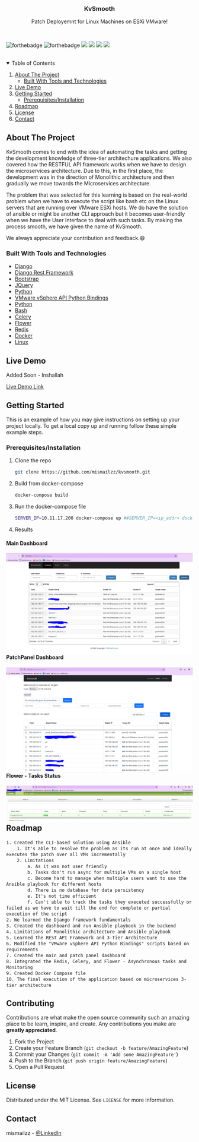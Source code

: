 
<br />
<p align="center">

  <h3 align="center">KvSmooth</h3>

  <p align="center">
    Patch Deployemnt for Linux Machines on ESXi VMware!
  </p>
</p>


<br>

![forthebadge](https://forthebadge.com/images/badges/built-with-love.svg)
![forthebadge](https://forthebadge.com/images/badges/for-you.svg)
![](https://img.shields.io/badge/Excitement-High-red)
![](https://img.shields.io/badge/Maintained-Yes-indigo)
![](https://img.shields.io/badge/Pull_Requests-Accepting-yellow)
![](https://img.shields.io/badge/Contributions-Accepting-pink)

<br>



<!-- TABLE OF CONTENTS -->

<details open="open">
  <summary>Table of Contents</summary>
  <ol>
    <li>
      <a href="#about-the-project">About The Project</a>
      <ul>
        <li><a href="#built-with">Built With Tools and Technologies</a></li>
      </ul>
    </li>
    <li><a href="#live-demo">Live Demo</a></li>
    <li>
      <a href="#getting-started">Getting Started</a>
      <ul>
        <li><a href="#prerequisites">Prerequisites/Installation</a></li>
      </ul>
    </li>
    <li><a href="#roadmap">Roadmap</a></li>
    <li><a href="#license">License</a></li>
    <li><a href="#contact">Contact</a></li>
  </ol>
</details>



<!-- ABOUT THE PROJECT -->

## About The Project

KvSmooth comes to end with the idea of automating the tasks and getting the development knowledge of three-tier architechure applications. We also covered how the RESTFUL API framework works when we have to design the microservices architecture. Due to this, in the first place, the development was in the direction of Monolithic architecture and then gradually we move towards the Microservices architecture.

The problem that was selected for this learning is based on the real-world problem when we have to execute the script like bash etc on the Linux servers that are running over VMware ESXi hosts. We do have the solution of ansible or might be another CLI approach but it becomes user-friendly when we have the User Interface to deal with such tasks. By making the process smooth, we have given the name of KvSmooth.

We always appreciate your contribution and feedback.:smile: 

### Built With Tools and Technologies

* [Django](https://www.djangoproject.com/)
* [Django Rest Framework](https://www.django-rest-framework.org/)
* [Bootstrap](https://getbootstrap.com)
* [JQuery](https://jquery.com)
* [Python](https://www.python.org)
* [VMware vSphere API Python Bindings](https://github.com/vmware/pyvmomi)
* [Python](https://www.python.org)
* [Bash](https://www.gnu.org/software/bash/)
* [Celery](https://docs.celeryq.dev/en/stable/)
* [Flower](https://flower.readthedocs.io/en/latest/)
* [Redis](https://redis.io/)
* [Docker](https://www.docker.com/)
* [Linux](https://www.linux.org/)


<!-- LIVE DEMO -->

## Live Demo

Added Soon - Inshallah

[Live Demo Link](https://example.com)


<!-- GETTING STARTED -->

## Getting Started

This is an example of how you may give instructions on setting up your project locally.
To get a local copy up and running follow these simple example steps.

### Prerequisites/Installation

1. Clone the repo
   ```sh
   git clone https://github.com/mismailzz/kvsmooth.git
   ```
2. Build from docker-compose
   ```sh
   docker-compose build
   ```
3. Run the docker-compose file
   ```sh
   SERVER_IP=10.11.17.200 docker-compose up ##SERVER_IP=<ip_addr> docker-compose up
   ```
 4. Results 
  

  <h4>Main Dashboard</h4>
  <img align="left" src="https://github.com/mismailzz/kvsmooth/blob/main/githubpics/dashboard_1.PNG">

  <h4>PatchPanel Dashboard</h4>
  <img align="left" src="https://github.com/mismailzz/kvsmooth/blob/main/githubpics/dashboard_2.PNG">
  
  <h4>Flower - Tasks Status</h4>
  <img align="left" src="https://github.com/mismailzz/kvsmooth/blob/main/githubpics/flower.PNG">

  
<!-- ROADMAP -->

## Roadmap

    1. Created the CLI-based solution using Ansible
        1. It's able to resolve the problem as its run at once and ideally executes the patch over all VMs incrementally
        2. Limitations
            a. As it was not user friendly
            b. Tasks don't run async for multiple VMs on a single host
            c. Become hard to manage when multiple users want to use the Ansible playbook for different hosts
            d. There is no database for data persistency
            e. It's not time efficient
            f. Can't able to track the tasks they executed successfully or failed as we have to wait till the end for complete or partial execution of the script
    2. We learned the Django framework fundamentals
    3. Created the dashboard and run Ansible playbook in the backend
    4. Limitations of Monolithic architecture and Ansible playbook
    5. Learned the REST API Framework and 3-Tier Architecture
    6. Modified the "VMware vSphere API Python Bindings" scripts based on requirements
    7. Created the main and patch panel dashboard
    8. Integrated the Redis, Celery, and Flower - Asynchronous tasks and Monitoring
    9. Created Docker Compose file
    10. The final execution of the application based on microservices 3-tier architecture



<!-- CONTRIBUTING -->

## Contributing

Contributions are what make the open source community such an amazing place to be learn, inspire, and create. Any contributions you make are **greatly appreciated**.

1. Fork the Project
2. Create your Feature Branch (`git checkout -b feature/AmazingFeature`)
3. Commit your Changes (`git commit -m 'Add some AmazingFeature'`)
4. Push to the Branch (`git push origin feature/AmazingFeature`)
5. Open a Pull Request


<!-- LICENSE -->

## License

Distributed under the MIT License. See `LICENSE` for more information.



<!-- CONTACT -->

## Contact

mismailzz - [@LinkedIn](https://www.linkedin.com/in/muhammad-ismail-zam-zam-butt-99505398/)
